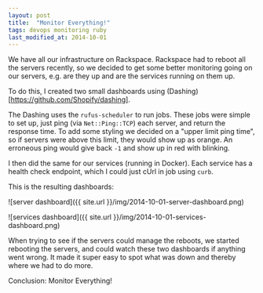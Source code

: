 ```yaml
---
layout: post
title:  "Monitor Everything!"
tags: devops monitoring ruby
last_modified_at: 2014-10-01
---
```


We have all our infrastructure on Rackspace.
Rackspace had to reboot all the servers recently, so we decided to get some better monitoring going on our servers, e.g. are they up and are the services running on them up.

To do this, I created two small dashboards using (Dashing)[https://github.com/Shopify/dashing].

The Dashing uses the `rufus-scheduler` to run jobs.
These jobs were simple to set up, just ping (via `Net::Ping::TCP`) each server, and return the response time.
To add some styling we decided on a "upper limit ping time", so if servers were above this limit, they would show up as orange.
An erroneous ping would give back `-1` and show up in red with blinking.

I then did the same for our services (running in Docker).
Each service has a health check endpoint, which I could just cUrl in job using `curb`.

This is the resulting dashboards:

![server dashboard]({{ site.url }}/img/2014-10-01-server-dashboard.png)

![services dashboard]({{ site.url }}/img/2014-10-01-services-dashboard.png)

When trying to see if the servers could manage the reboots, we started rebooting the servers, and could watch these two dashboards if anything went wrong.
It made it super easy to spot what was down and thereby where we had to do more.

Conclusion: Monitor Everything!
